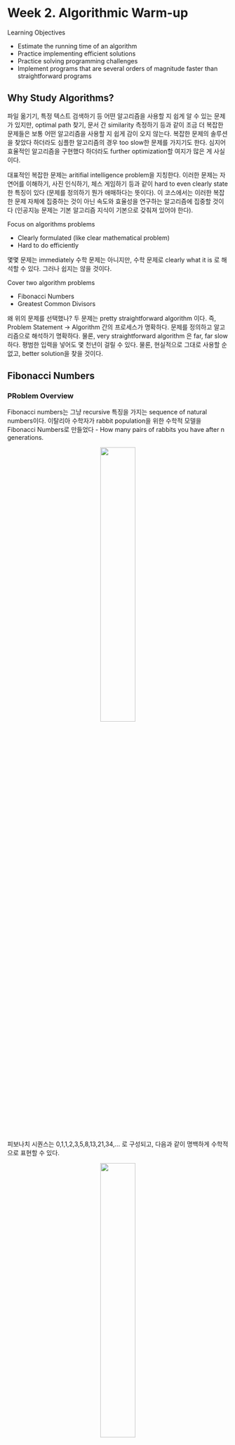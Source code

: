 # Week 2. Algorithmic Warm-up

Learning Objectives
* Estimate the running time of an algorithm
* Practice implementing efficient solutions
* Practice solving programming challenges
* Implement programs that are several orders of magnitude faster than straightforward programs

## Why Study Algorithms?

파일 옮기기, 특정 텍스트 검색하기 등 어떤 알고리즘을 사용할 지 쉽게 알 수 있는 문제가 있지만, optimal path 찾기, 문서 간 similarity 측정하기 등과 같이 조금 더 복잡한 문제들은 보통 어떤 알고리즘을 사용할 지 쉽게 감이 오지 않는다. 복잡한 문제의 솔루션을 찾았다 하더라도 심플한 알고리즘의 경우 too slow한 문제를 가지기도 한다. 심지어 효율적인 알고리즘을 구현했다 하더라도 further optimization할 여지가 많은 게 사실이다. 

대표적인 복잡한 문제는 aritifial intelligence problem을 지칭한다. 이러한 문제는 자연어를 이해하기, 사진 인식하기, 체스 게임하기 등과 같이  hard to even clearly state 한 특징이 있다 (문제를 정의하기 뭔가 애매하다는 뜻이다). 이 코스에서는 이러한 복잡한 문제 자체에 집중하는 것이 아닌 속도와 효율성을 연구하는 알고리즘에 집중할 것이다 (인공지능 문제는 기본 알고리즘 지식이 기본으로 갖춰져 있어야 한다).

Focus on algorithms problems
* Clearly formulated (like clear mathematical problem)
* Hard to do efficiently

몇몇 문제는 immediately 수학 문제는 아니지만, 수학 문제로 clearly what it is 로 해석할 수 있다. 그러나 쉽지는 않을 것이다.

Cover two algorithm problems
* Fibonacci Numbers
* Greatest Common Divisors

왜 위의 문제를 선택했나? 두 문제는 pretty straightforward algorithm 이다. 즉, Problem Statement -> Algorithm 간의 프로세스가 명확하다. 문제를 정의하고 알고리즘으로 해석하기 명확하다. 물론, very straightforward algorithm 은 far, far slow 하다. 평범한 입력을 넣어도 몇 천년이 걸릴 수 있다. 물론, 현실적으로 그대로 사용할 순 없고, better solution을 찾을 것이다.

## Fibonacci Numbers

### PRoblem Overview

Fibonacci numbers는 그냥 recursive 특징을 가지는 sequence of natural numbers이다. 이탈리아 수학자가 rabbit population을 위한 수학적 모델을 Fibonacci Numbers로 만들었다 - How many pairs of rabbits you have after n generations. 

<p align="center"><img src="https://github.com/gritmind/review/blob/master/media/class/datastrc_algthm_spec/algorithmic_toolbox/images/week_2_1.PNG" width="40%" height="40%"></p>

피보나치 시퀀스는 0,1,1,2,3,5,8,13,21,34,... 로 구성되고, 다음과 같이 명백하게 수학적으로 표현할 수 있다.

<p align="center"><img src="https://github.com/gritmind/review/blob/master/media/class/datastrc_algthm_spec/algorithmic_toolbox/images/week_2_2.PNG" width="40%" height="40%"></p>

n 이 증가할수록 기하급수적으로 값이 커진다. <br>
F_20 = 6765, F_50 = 12586269025, F_100 = 354224848179261915075, F_500 = 139423224561697880139724382870407283950070256587697307264108962948325571622863290691557658876222521294125

피보나치 숫자는 매우 rapid하게 grow하므로 알고리즘으로 해결해야 한다. 우리는 다음과 같은 입력과 출력을 가지는 컴퓨팅 문제를 해결하면 된다.

<p align="center"><img src="https://github.com/gritmind/review/blob/master/media/class/datastrc_algthm_spec/algorithmic_toolbox/images/week_2_3.PNG" width="40%" height="40%"></p>

### Naive Algorithm

가장 naive한 알고리즘은 recursive을 활용한 알고리즘이다.

```
FibRecurs(n)
if n <= 1:
   return n
else:
    return FibRecurs(n-1) + FibRecurs(n-2)
```

위의 simple 알고리즘은 정확하게 잘 동작할 것이다. 하지만, 우리는 efficient한 지도 체크해야 한다. 이 알고리즘이 얼마나 오래 걸릴까? Running time을 **T(n)** - number of lines of code executed by FibRecurs(n)  이라고 정의하고, 대략적으로 T(n)을 통해 얼마나 오래 걸릴지 가늠해볼 수 있다. 예를 들어, T(n)은 3 + T(n-1) + T(n-2) 이다. 다음과 같이 formula하게 정의할 수 있다. 오리지널 피보나치 formula와 비슷하다.

<p align="center"><img src="https://github.com/gritmind/review/blob/master/media/class/datastrc_algthm_spec/algorithmic_toolbox/images/week_2_4.PNG" width="40%" height="40%"></p>

보통 출력값인 F_n 보다 실제 계산해야되는 라인 수인 T(n) 이 크다. n=100 일 때, 1GHz의 컴퓨팅으로 T(100)(=엄청난 양의 코드 라인 수)을 계산하면 대략적으로 56,000 years가 소요된다.

왜 이 알고리즘이 slow한가? recursive call하는 big tree이기 때문이다.

<p align="center"><img src="https://github.com/gritmind/review/blob/master/media/class/datastrc_algthm_spec/algorithmic_toolbox/images/week_2_5.PNG" width="70%" height="70%"></p>

뻗어나가는 tree를 언뜻보면, 같은 node들이 보이는데, 이 node들을 다시 재계산할 필요가 없지 않나 생각이 든다. 이 점을 이용하면 more efficient한 알고리즘을 만들 수 있을 것 같다.

### Efficient Algorithm

efficient 알고리즘을 구현하기 위한 아이디어를 얻는 방법으로 by hand로 일일이 계산해보는 방법이 있다. 

```
0, 1, 1, 2, 3, 5, 8

0 + 1 = 1
1 + 1 = 2 
1 + 2 = 3
2 + 3 = 5
3 + 5 = 8
```

이전에 계산한 모든 결과값들을 written down했기 때문에, 여기서는 recursive하게 계산할 필요가 없어졌다. 이 점을 알고리즘에 적용해보자.

```
FibList(n)
create an array F[0...n]      # 이 array를 위엥서 written down할 공책이라고 생각하면 된다.
F[0] = 0
F[1] = 1
for i from 2 to n:            # 그냥 1 ~ n 까지의 피보나치 숫자를 공책에 written down하는 것과 같다.
    F[i] = F[i-1] + F[i-2]
return F[n]                   # 해당(마지막) n 번째의 피보나치 숫자를 반환하면 된다.
```

이 알고리즘의 T(n)은 3 (at the beginning) + 1 (last return line) + 2(n-1)(for-loop) 으로 총 합 2n + 2 이다. 이제 T(100)은 202로 굉장히 적은 line 개수가 측정된다. 이 알고리즘의 핵심은 '저장 또는 기억'을 통한 똑같은 계산을 방지하는 것이 아닐까 한다.

피보나치 숫자가 주는 스토리는 the right algorithm makes all the difference 한다는 점이다. 똑같은 문제라 할 지라도 죽기 전까지 끝나지 않는 알고리즘과 눈깜빡하면 끝나는 알고리즘이 있다는 것을 알고 있어야 한다.

## Greatest Common Divisor















